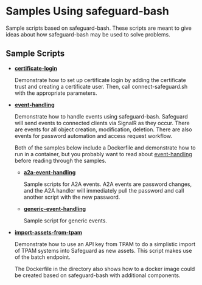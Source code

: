 Samples Using safeguard-bash
============================

Sample scripts based on safeguard-bash. These scripts are meant
to give ideas about how safeguard-bash may be used to solve
problems.

## Sample Scripts
- **[certificate-login](certificate-login)**

  Demonstrate how to set up certificate login by adding the certificate
  trust and creating a certificate user. Then, call connect-safeguard.sh
  with the appropriate parameters.

- **[event-handling](event-handling)**

  Demonstrate how to handle events using safeguard-bash. Safeguard will
  send events to connected clients via SignalR as they occur. There are
  events for all object creation, modification, deletion. There are also
  events for password automation and access request workflow.

  Both of the samples below include a Dockerfile and demonstrate how to
  run in a container, but you probably want to read about [event-handling](event-handling)
  before reading through the samples.

  - **[a2a-event-handling](event-handling/a2a-event-handling)**

    Sample scripts for A2A events. A2A events are password changes, and the
    A2A handler will immediately pull the password and call another script
    with the new password.

  - **[generic-event-handling](event-handling/generic-event-handling)**

    Sample script for generic events.

- **[import-assets-from-tpam](import-assets-from-tpam)**

  Demonstrate how to use an API key from TPAM to do a simplistic import
  of TPAM systems into Safeguard as new assets. This script makes use
  of the batch endpoint.

  The Dockerfile in the directory also shows how to a docker image could be
  created based on safeguard-bash with additional components.

